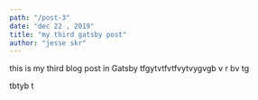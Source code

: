 ```yaml
---
path: "/post-3"
date: "dec 22 , 2019"
title: "my third gatsby post"
author: "jesse skr"
---
```


this is my third blog post in Gatsby
tfgytvtfvtfvytvygvgb
v r bv tg

 tbtyb t